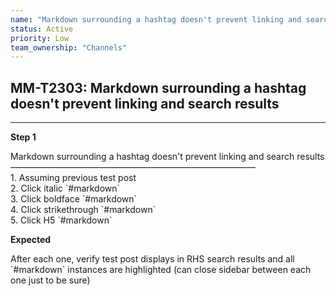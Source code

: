 ```yaml
---
name: "Markdown surrounding a hashtag doesn't prevent linking and search results"
status: Active
priority: Low
team_ownership: "Channels"
---
```


## MM-T2303: Markdown surrounding a hashtag doesn't prevent linking and search results

---

**Step 1**

Markdown surrounding a hashtag doesn't prevent linking and search results\
————————————————————————————\
1\. Assuming previous test post\
2\. Click italic \`#markdown\`\
3\. Click boldface \`#markdown\`\
4\. Click strikethrough \`#markdown\`\
5\. Click H5 \`#markdown\`

**Expected**

After each one, verify test post displays in RHS search results and all \`#markdown\` instances are highlighted (can close sidebar between each one just to be sure)
